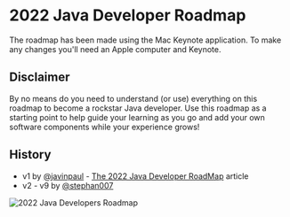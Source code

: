# 2022 Java Developer Roadmap
The roadmap has been made using the Mac Keynote application. To make any changes you'll need an Apple computer and Keynote.

## Disclaimer

By no means do you need to understand (or use) everything on this roadmap to become a rockstar Java developer. Use this roadmap as a starting point to help guide your learning as you go and add your own software components while your experience grows!

## History

* v1 by [@javinpaul](https://twitter.com/javinpaul) - [The 2022 Java Developer RoadMap](https://javarevisited.blogspot.com/2019/10/the-java-developer-roadmap.html) article
* v2 - v9 by [@stephan007](https://twitter.com/stephan007)

![2022 Java Developers Roadmap](https://github.com/devoxx/JavaRoadmap2022/blob/main/JavaRoadmapV9.jpg)
